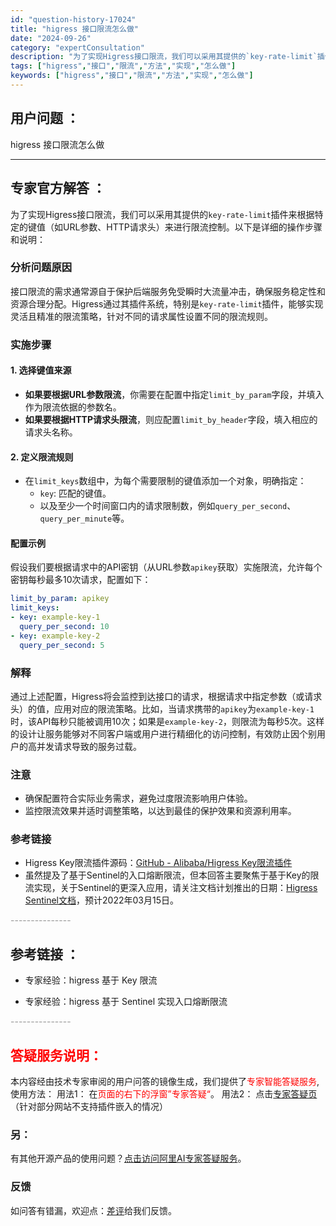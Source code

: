 ```yaml
---
id: "question-history-17024"
title: "higress 接口限流怎么做"
date: "2024-09-26"
category: "expertConsultation"
description: "为了实现Higress接口限流，我们可以采用其提供的`key-rate-limit`插件来根据特定的键值（如URL参数、HTTP请求头）来进行限流控制。以下是详细的操作步骤和说明：### 分析问题原因接口限流的需求通常源自于保护后端服务免受瞬时大流量冲击，确保服务稳定性和资源合理分配。Higress"
tags: ["higress","接口","限流","方法","实现","怎么做"]
keywords: ["higress","接口","限流","方法","实现","怎么做"]
---
```


## 用户问题 ： 
 higress 接口限流怎么做  

---------------
## 专家官方解答 ：

为了实现Higress接口限流，我们可以采用其提供的`key-rate-limit`插件来根据特定的键值（如URL参数、HTTP请求头）来进行限流控制。以下是详细的操作步骤和说明：

### 分析问题原因
接口限流的需求通常源自于保护后端服务免受瞬时大流量冲击，确保服务稳定性和资源合理分配。Higress通过其插件系统，特别是`key-rate-limit`插件，能够实现灵活且精准的限流策略，针对不同的请求属性设置不同的限流规则。

### 实施步骤

#### 1. 选择键值来源
- **如果要根据URL参数限流**，你需要在配置中指定`limit_by_param`字段，并填入作为限流依据的参数名。
- **如果要根据HTTP请求头限流**，则应配置`limit_by_header`字段，填入相应的请求头名称。

#### 2. 定义限流规则
- 在`limit_keys`数组中，为每个需要限制的键值添加一个对象，明确指定：
  - `key`: 匹配的键值。
  - 以及至少一个时间窗口内的请求限制数，例如`query_per_second`、`query_per_minute`等。

#### 配置示例
假设我们要根据请求中的API密钥（从URL参数`apikey`获取）实施限流，允许每个密钥每秒最多10次请求，配置如下：

```yaml
limit_by_param: apikey
limit_keys:
- key: example-key-1
  query_per_second: 10
- key: example-key-2
  query_per_second: 5
```

### 解释
通过上述配置，Higress将会监控到达接口的请求，根据请求中指定参数（或请求头）的值，应用对应的限流策略。比如，当请求携带的`apikey`为`example-key-1`时，该API每秒只能被调用10次；如果是`example-key-2`，则限流为每秒5次。这样的设计让服务能够对不同客户端或用户进行精细化的访问控制，有效防止因个别用户的高并发请求导致的服务过载。

### 注意
- 确保配置符合实际业务需求，避免过度限流影响用户体验。
- 监控限流效果并适时调整策略，以达到最佳的保护效果和资源利用率。

### 参考链接
- Higress Key限流插件源码：[GitHub - Alibaba/Higress Key限流插件](https://github.com/alibaba/higress/tree/main/plugins/wasm-go/extensions/cluster-key-rate-limit)
- 虽然提及了基于Sentinel的入口熔断限流，但本回答主要聚焦于基于Key的限流实现，关于Sentinel的更深入应用，请关注文档计划推出的日期：[Higress Sentinel文档](https://github.com/higress-group/higress-group.github.io/blob/main/i18n/zh-cn/docusaurus-plugin-content-docs/current/user/sentinel.md)，预计2022年03月15日。


<font color="#949494">---------------</font> 


## 参考链接 ：

* 专家经验：higress 基于 Key 限流 
 
 * 专家经验：higress 基于 Sentinel 实现入口熔断限流 


 <font color="#949494">---------------</font> 
 


## <font color="#FF0000">答疑服务说明：</font> 

本内容经由技术专家审阅的用户问答的镜像生成，我们提供了<font color="#FF0000">专家智能答疑服务</font>,使用方法：
用法1： 在<font color="#FF0000">页面的右下的浮窗”专家答疑“</font>。
用法2： 点击[专家答疑页](https://answer.opensource.alibaba.com/docs/intro)（针对部分网站不支持插件嵌入的情况）
### 另：


有其他开源产品的使用问题？[点击访问阿里AI专家答疑服务](https://answer.opensource.alibaba.com/docs/intro)。
### 反馈
如问答有错漏，欢迎点：[差评](https://ai.nacos.io/user/feedbackByEnhancerGradePOJOID?enhancerGradePOJOId=17025)给我们反馈。
